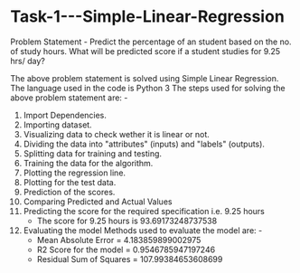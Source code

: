 # Task-1---Simple-Linear-Regression
Problem Statement - Predict the percentage of an student based on the no. of study hours. What will be predicted score if a student studies for 9.25 hrs/ day?

The above problem statement is solved using Simple Linear Regression.
The language used in the code is Python 3
The steps used for solving the above problem statement are: -
   1. Import Dependencies.
   2. Importing dataset.
   3. Visualizing data to check wether it is linear or not.
   4. Dividing the data into "attributes" (inputs) and "labels" (outputs).
   5. Splitting data for training and testing.
   6. Training the data for the algorithm.
   7. Plotting the regression line.
   8. Plotting for the test data.
   9. Prediction of the scores.
   10. Comparing Predicted and Actual Values
   11. Predicting the score for the required specification  i.e. 9.25 hours
          - The score for 9.25 hours is 93.69173248737538
   12. Evaluating the model
        Methods used to evaluate the model are: -
         - Mean Absolute Error = 4.183859899002975
         - R2 Score for the model = 0.9546785947197246
         - Residual Sum of Squares = 107.99384653608699
   
